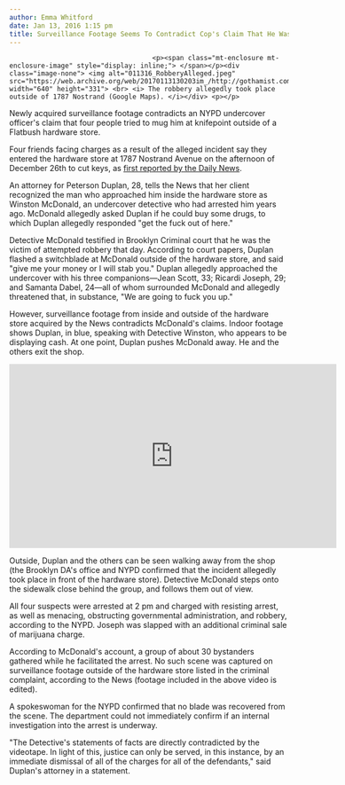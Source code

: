 ```yaml
---
author: Emma Whitford
date: Jan 13, 2016 1:15 pm
title: Surveillance Footage Seems To Contradict Cop's Claim That He Was Threatened At Knifepoint
---
```


	
										<p><span class="mt-enclosure mt-enclosure-image" style="display: inline;"> </span></p><div class="image-none"> <img alt="011316_RobberyAlleged.jpeg" src="https://web.archive.org/web/20170113130203im_/http://gothamist.com/attachments/nyc_ewhitford/011316_RobberyAlleged.jpeg" width="640" height="331"> <br> <i> The robbery allegedly took place outside of 1787 Nostrand (Google Maps). </i></div> <p></p>

<p>Newly acquired surveillance footage contradicts an NYPD undercover officer&apos;s claim that four people tried to mug him at knifepoint outside of a Flatbush hardware store. </p>

<p>Four friends facing charges as a result of the alleged incident say they entered the hardware store at 1787 Nostrand Avenue on the afternoon of December 26th to cut keys, as <a href="https://web.archive.org/web/20170113130203/http://www.nydailynews.com/new-york/brooklyn/video-contradicts-claims-men-robbed-brooklyn-article-1.2494825">first reported by the Daily News</a>. </p>

<p>An attorney for Peterson Duplan, 28, tells the News that her client recognized the man who approached him inside the hardware store as Winston McDonald, an undercover detective who had arrested him years ago. McDonald allegedly asked Duplan if he could buy some drugs, to which Duplan allegedly responded &quot;get the fuck out of here.&quot; </p>

<p>Detective McDonald testified in Brooklyn Criminal court that he was the victim of attempted robbery that day. According to court papers, Duplan flashed a switchblade at McDonald outside of the hardware store, and said &quot;give me your money or I will stab you.&quot; Duplan allegedly approached the undercover with his three companions&#x2014;Jean Scott, 33; Ricardi Joseph, 29; and Samanta Dabel, 24&#x2014;all of whom surrounded McDonald and allegedly threatened that, in substance, &quot;We are going to fuck you up.&quot; </p>

<p>However, surveillance footage from inside and outside of the hardware store acquired by the News contradicts McDonald&apos;s claims. Indoor footage shows Duplan, in blue, speaking with Detective Winston, who appears to be displaying cash. At one point, Duplan pushes McDonald away. He and the others exit the shop. </p>

<center><iframe width="590" height="332" src="https://web.archive.org/web/20170113130203if_/http://launch.newsinc.com/?type=VideoPlayer/Single&amp;widgetId=1&amp;trackingGroup=69016&amp;siteSection=nydailynews-new-york&amp;videoId=30186103" frameborder="no" scrolling="no" noresize="" marginwidth="0" marginheight="0"></iframe></center>

<p>Outside, Duplan and the others can be seen walking away from the shop (the Brooklyn DA&apos;s office and NYPD confirmed that the incident allegedly took place in front of the hardware store). Detective McDonald steps onto the sidewalk close behind the group, and follows them out of view. </p>

<p>All four suspects were arrested at 2 pm and charged with resisting arrest, as well as menacing, obstructing governmental administration, and robbery, according to the NYPD. Joseph was slapped with an additional criminal sale of marijuana charge. </p>

<p>According to McDonald&apos;s account, a group of about 30 bystanders gathered while he facilitated the arrest. No such scene was captured on surveillance footage outside of the hardware store listed in the criminal complaint, according to the News (footage included in the above video is edited). </p>

<p>A spokeswoman for the NYPD confirmed that no blade was recovered from the scene. The department could not immediately confirm if an internal investigation into the arrest is underway. </p>

<p>&quot;The Detective&apos;s statements of facts are directly contradicted by the videotape. In light of this, justice can only be served, in this instance, by an immediate dismissal of all of the charges for all of the defendants,&quot; said Duplan&apos;s attorney in a statement. </p>					
										
									
				
